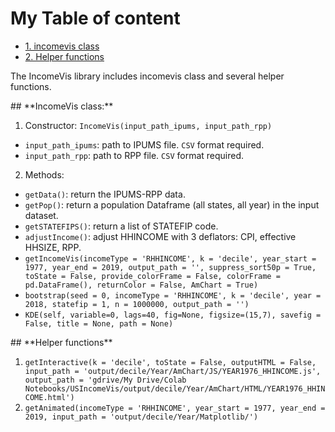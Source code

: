 # My Table of content
- [1. incomevis class](#id-section1)
- [2. Helper functions](#id-section2)

The IncomeVis library includes incomevis class and several helper functions.

<div id='id-section1'/>
## **IncomeVis class:**

1. Constructor: `IncomeVis(input_path_ipums, input_path_rpp)`
  * `input_path_ipums`: path to IPUMS file. `CSV` format required. 
  * `input_path_rpp`: path to RPP file. `CSV` format required.

2. Methods:
  * `getData()`: return the IPUMS-RPP data. 
  * `getPop()`: return a population Dataframe (all states, all year) in the input dataset.
  * `getSTATEFIPS()`: return a list of STATEFIP code.
  * `adjustIncome()`: adjust HHINCOME with 3 deflators: CPI, effective HHSIZE, RPP.
  * `getIncomeVis(incomeType = 'RHHINCOME', k = 'decile', year_start = 1977, year_end = 2019, output_path = '', suppress_sort50p = True, toState = False, provide_colorFrame = False, colorFrame = pd.DataFrame(), returnColor = False, AmChart = True)`
  * `bootstrap(seed = 0, incomeType = 'RHHINCOME', k = 'decile', year = 2018, statefip = 1, n = 1000000, output_path = '')`
  * `KDE(self, variable=0, lags=40, fig=None, figsize=(15,7), savefig = False, title = None, path = None)`

<div id='id-section2'/>
## **Helper functions**

1. `getInteractive(k = 'decile', toState = False, outputHTML = False, input_path = 'output/decile/Year/AmChart/JS/YEAR1976_HHINCOME.js', output_path = 'gdrive/My Drive/Colab Notebooks/USIncomeVis/output/decile/Year/AmChart/HTML/YEAR1976_HHINCOME.html')`
2. `getAnimated(incomeType = 'RHHINCOME', year_start = 1977, year_end = 2019, input_path = 'output/decile/Year/Matplotlib/')`
